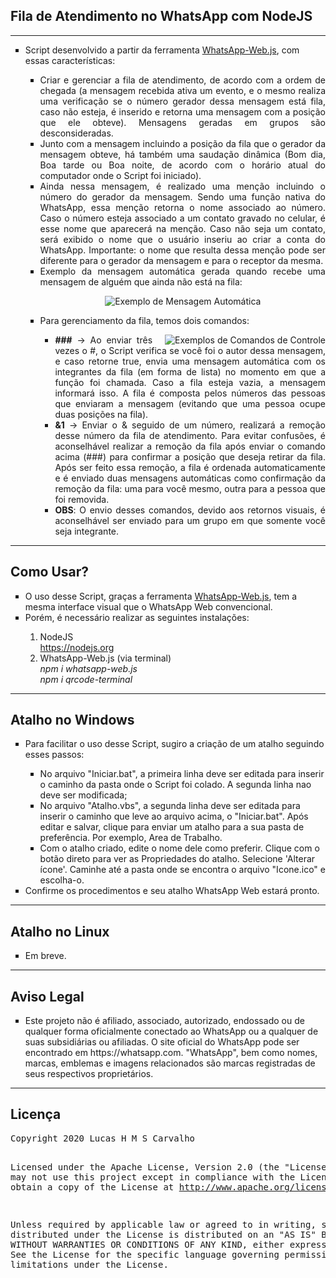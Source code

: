 <body>
    <h2>Fila de Atendimento no WhatsApp com NodeJS</h2>
    <hr>
    <ul>
        <li style="list-style-type: square;">Script desenvolvido a partir da ferramenta <a href="https://github.com/pedroslopez/whatsapp-web.js">WhatsApp-Web.js</a>, com essas características:</li>
        <ul>
            <li align="justify" style="list-style-type: square;">Criar e gerenciar a fila de atendimento, de acordo com a ordem de chegada (a mensagem recebida ativa um evento, e o mesmo realiza uma verificação se o número gerador dessa mensagem está fila, caso não esteja, é inserido e retorna uma mensagem com a posição que ele obteve). Mensagens geradas em grupos são desconsideradas.</li>
            <li align="justify" style="list-style-type: square;">Junto com a mensagem incluindo a posição da fila que o gerador da mensagem obteve, há também uma saudação dinâmica (Bom dia, Boa tarde ou Boa noite, de acordo com o horário atual do computador onde o Script foi iniciado).</li>
            <li align="justify" style="list-style-type: square;">Ainda nessa mensagem, é realizado uma menção incluindo o número do gerador da mensagem. Sendo uma função nativa do WhatsApp, essa menção retorna o nome associado ao número. Caso o número esteja associado a um contato gravado no celular, é esse nome que aparecerá na menção. Caso não seja um contato, será exibido o nome que o usuário inseriu ao criar a conta do WhatsApp. Importante: o nome que resulta dessa menção pode ser diferente para o gerador da mensagem e para o receptor da mesma.</li>
            <li align="justify" style="list-style-type: square;">Exemplo da mensagem automática gerada quando recebe uma mensagem de alguém que ainda não está na fila:</li>
            <p align="center" style="list-style-type: square;"><img src="Imagens/Exemplo_Mensagem_Automática.jpg" alt="Exemplo de Mensagem Automática"></p>
            <li style="list-style-type: square;">Para gerenciamento da fila, temos dois comandos:</li>
            <ul>
                <img src="https://i.imgur.com/8MVqhLo.jpg" align="right" style="margin-left: 20px;" alt="Exemplos de Comandos de Controle"/>    
                <li align="justify" style="list-style-type: square;"><strong>###</strong> -> Ao enviar três vezes o #, o Script verifica se você foi o autor dessa mensagem, e caso retorne true, envia uma mensagem automática com os integrantes da fila (em forma de lista) no momento em que a função foi chamada. Caso a fila esteja vazia, a mensagem informará isso. A fila é composta pelos números das pessoas que enviaram a mensagem (evitando que uma pessoa ocupe duas posições na fila).</li>
                <li align="justify" style="list-style-type: square;"><strong>&1</strong> -> Enviar o & seguido de um número, realizará a remoção desse número da fila de atendimento. Para evitar confusões, é aconselhável realizar a remoção da fila após enviar o comando acima (###) para confirmar a posição que deseja retirar da fila. Após ser feito essa remoção, a fila é ordenada automaticamente e é enviado duas mensagens automáticas como confirmação da remoção da fila: uma para você mesmo, outra para a pessoa que foi removida.</li>
                <li align="justify" style="list-style-type: square;"><strong>OBS</strong>: O envio desses comandos, devido aos retornos visuais, é aconselhável ser enviado para um grupo em que somente você seja integrante.</li>
            </ul>
        </ul>
    </ul>
    <hr>
    <h2>Como Usar?</h2>
    <ul>
        <li style="list-style-type: square;">O uso desse Script, graças a ferramenta <a href="https://github.com/pedroslopez/whatsapp-web.js" target="_blank">WhatsApp-Web.js</a>, tem a mesma interface visual que o WhatsApp Web convencional.</li>
        <li style="list-style-type: square;">Porém, é necessário realizar as seguintes instalações:</li>
        <ol>
            <li>NodeJS <br />
                <a href="https://nodejs.org" target="_blank">https://nodejs.org</a>
            </li>
            <li>WhatsApp-Web.js (via terminal)<br />
                <em>npm i whatsapp-web.js</em> <br />
                <em>npm i qrcode-terminal</em>
            </li>
        </ol>
    </ul>
    <hr>
    <h2>Atalho no Windows</h2>
    <ul>
        <li style="list-style-type: square;">Para facilitar o uso desse Script, sugiro a criação de um atalho seguindo esses passos:</li>
        <ul>
            <li style="list-style-type: square;">No arquivo "Iniciar.bat", a primeira linha deve ser editada para inserir o caminho da pasta onde o Script foi colado. A segunda linha nao deve ser modificada;</li>
            <li style="list-style-type: square;">No arquivo "Atalho.vbs", a segunda linha deve ser editada para inserir o caminho que leve ao arquivo acima, o "Iniciar.bat". Após editar e salvar, clique para enviar um atalho para a sua pasta de preferência. Por exemplo, Area de Trabalho.</li>
            <li style="list-style-type: square;">Com o atalho criado, edite o nome dele como preferir. Clique com o botão direto para ver as Propriedades do atalho. Selecione 'Alterar ícone'. Caminhe até a pasta onde se encontra o arquivo "Icone.ico" e escolha-o. </li>
        </ul>
        <li style="list-style-type: square;">Confirme os procedimentos e seu atalho WhatsApp Web estará pronto. </li>
    </ul>
    <hr>
    <h2>Atalho no Linux</h2>
    <ul>
        <li style="list-style-type: square;">Em breve.</li>
    </ul>
    <hr>
    <h2>Aviso Legal</h2>
    <ul>
        <li style="list-style-type: square;">Este projeto não é afiliado, associado, autorizado, endossado ou de qualquer forma oficialmente conectado ao WhatsApp ou a qualquer de suas subsidiárias ou afiliadas. O site oficial do WhatsApp pode ser encontrado em https://whatsapp.com. "WhatsApp", bem como nomes, marcas, emblemas e imagens relacionados são marcas registradas de seus respectivos proprietários.</li>
    </ul>
    <hr>
    <h2>Licença</h2>
    <pre>
Copyright 2020 Lucas H M S Carvalho

Licensed under the Apache License, Version 2.0 (the "License");
you may not use this project except in compliance with the License.
You may obtain a copy of the License at http://www.apache.org/licenses/LICENSE-2.0.

Unless required by applicable law or agreed to in writing, software
distributed under the License is distributed on an "AS IS" BASIS,
WITHOUT WARRANTIES OR CONDITIONS OF ANY KIND, either express or implied.
See the License for the specific language governing permissions and
limitations under the License.
    </pre>
</body>
